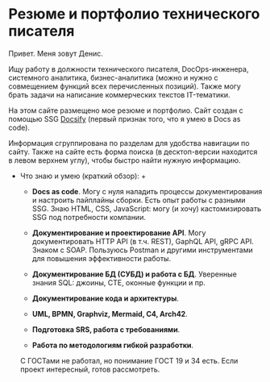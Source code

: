 # Резюме и портфолио технического писателя

Привет. Меня зовут Денис.

Ищу работу в должности технического писателя, DocOps-инженера, системного аналитика, бизнес-аналитика (можно и нужно с совмещением функций всех перечисленных позиций).
Также могу брать задачи на написание коммерческих текстов IT-тематики.

На этом сайте размещено мое резюме и портфолио.
Сайт создан с помощью SSG [Docsify](https://docsify.js.org/#/) (первый признак того, что я умею в Docs as code).

Информация сгруппирована по разделам для удобства навигации по сайту.
Также на сайте есть форма поиска (в десктоп-версии находится в левом верхнем углу), чтобы быстро найти нужную информацию.

+ Что знаю и умею (краткий обзор): +

  - **Docs as code**. Могу с нуля наладить процессы документирования и настроить пайплайны сборки. Есть опыт работы с разными SSG. Знаю HTML, CSS, JavaScript: могу (и хочу) кастомизировать SSG под потребности компании.
  
  - **Документирование и проектирование API**. Могу документировать HTTP API (в т.ч. REST), GaphQL API, gRPC API. Знаком с SOAP. Пользуюсь Postman и другими инструментами для повышения эффективности работы.
  
  - **Документирование БД (СУБД) и работа с БД**. Уверенные знания SQL: джоины, CTE, оконные функции и пр.
  
  - **Документирование кода и архитектуры**.
  
  - **UML, BPMN, Graphviz, Mermaid, С4, Arch42**.
  
  - **Подготовка SRS, работа с требованиями**.
  
  - **Работа по методологиям гибкой разработки**.
  
  С ГОСТами не работал, но понимание ГОСТ 19 и 34 есть. Если проект интересный, готов рассмотреть.
